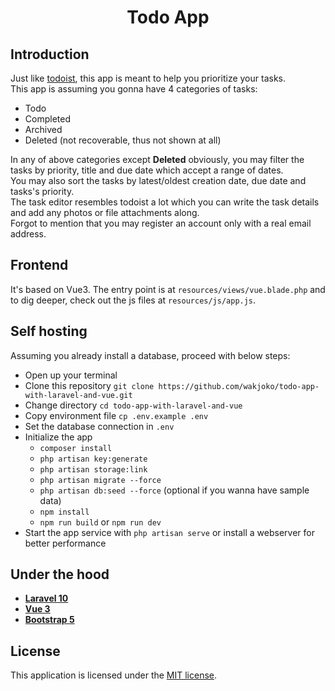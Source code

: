 <h1 align="center">Todo App</h1>

## Introduction
Just like [todoist](https://todoist.com), this app is meant to help you prioritize your tasks.\
This app is assuming you gonna have 4 categories of tasks:
- Todo
- Completed
- Archived
- Deleted (not recoverable, thus not shown at all)

In any of above categories except **Deleted** obviously, you may filter the tasks by priority, title and due date which accept a range of dates.\
You may also sort the tasks by latest/oldest creation date, due date and tasks's priority.\
The task editor resembles todoist a lot which you can write the task details and add any photos or file attachments along.\
Forgot to mention that you may register an account only with a real email address.

## Frontend
It's based on Vue3. The entry point is at `resources/views/vue.blade.php` and to dig deeper, check out the js files at `resources/js/app.js`.

## Self hosting
Assuming you already install a database, proceed with below steps:
- Open up your terminal
- Clone this repository `git clone https://github.com/wakjoko/todo-app-with-laravel-and-vue.git`
- Change directory `cd todo-app-with-laravel-and-vue`
- Copy environment file `cp .env.example .env`
- Set the database connection in `.env`
- Initialize the app
    - `composer install`
    - `php artisan key:generate`
    - `php artisan storage:link`
    - `php artisan migrate --force`
    - `php artisan db:seed --force` (optional if you wanna have sample data)
    - `npm install`
    - `npm run build` or `npm run dev`
- Start the app service with `php artisan serve` or install a webserver for better performance

## Under the hood
- [**Laravel 10**](https://laravel.com/docs/10.x)
- [**Vue 3**](https://devdocs.io/vue~3)
- [**Bootstrap 5**](https://getbootstrap.com/docs/5.3/getting-started/introduction)

## License
This application is licensed under the [MIT license](http://opensource.org/licenses/MIT).
